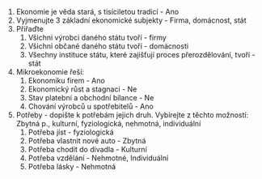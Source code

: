 1. Ekonomie je věda stará, s tisíciletou tradicí - Ano
2. Vyjmenujte 3 základní ekonomické subjekty - Firma, domácnost, stát
3. Přiřaďte
	1. Všichni výrobci daného státu tvoří - firmy
	2. Všichni občané daného státu tvoří - domácnosti
	3. Všechny instituce státu, které zajišťují proces přerozdělování, tvoří - stát
4. Mikroekonomie řeší:
	1. Ekonomiku firem - Ano
	2. Ekonomický růst a stagnaci - Ne
	3. Stav platební a obchodní bilance - Ne
	4. Chování výrobců u spotřebitelů - Ano
5. Potřeby - dopište k potřebám jejich druh. Vybírejte z těchto možností: Zbytná p., kulturní, fyziologická, nehmotná, individuální
	1. Potřeba jíst - fyziologická
	2. Potřeba vlastnit nové auto - Zbytná
	3. Potřeba chodit do divadla - Kulturní
	4. Potřeba vzdělání - Nehmotné, Individuální
	5. Potřeba lásky - Nehmotná